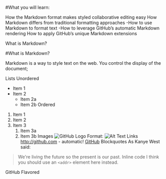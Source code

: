 #What you will learn:

How the Markdown format makes styled collaborative editing easy
How Markdown differs from traditional formatting approaches
-How to use Markdown to format text
-How to leverage GitHub’s automatic Markdown rendering
How to apply GitHub’s unique Markdown extensions

What is Markdown?



#What is Markdown?

Markdown is a way to style text on the web. You control the display of the document; 

Lists
Unordered
- Item 1
- Item 2
  - Item 2a
  - Item 2b
Ordered
1. Item 1
1. Item 2
1. Item 3
   1. Item 3a
   1. Item 3b
Images
![GitHub Logo](/images/logo.png)
Format: ![Alt Text](url)
Links
http://github.com - automatic!
[GitHub](http://github.com)
Blockquotes
As Kanye West said:

> We're living the future so
> the present is our past.
Inline code
I think you should use an
`<addr>` element here instead.

GitHub Flavored 

